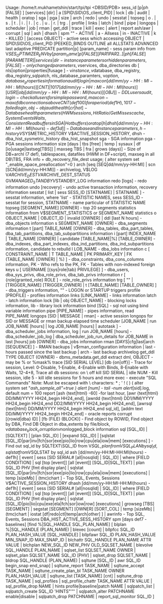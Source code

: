 Usage: /home/t.mukhametshin/start/tpi/tpi <DBSID/PDB> sess_id [p|ph [FALSE] <param>] [services] [dir] | a [SPID\SID\OS_client_PID] | lock | db | audit | health | oratop | sga | pga | size | arch | redo | undo | sesstat | topseg | o . | s . | t . | i . | l . | c . | u . | r. | trg . | profile | links | latch | bind | pipe | longops | scheduler | job | rman | get_ddl | trace | kill | exec | alert | report ash/awr | corrupt | sql | ash | dhash | spm
"" - ACTIVE | a - Allsess | in - INACTIVE | k - KILLED | [access OBJECT] - active sess which accessing OBJECT | SPID\SID\OS_client_PID [PEEKED_BINDS OUTLINE all ALLSTATS ADVANCED last adaptive PREDICATE partition|p] [param_name] - sess param info from V$SES_OPTIMIZER_ENV by [param_name]
p [FALSE] [PAR1 PAR2 ..] | ph [FALSE] [PARAMETER] | services | dir - instance parameters or hidden parameters, [FALSE] - only changed parameters, v$services, dba_directories
db [ nls|option|properties|fusage ] - v$instance, v$database, dba_registry, dba_registry_sqlpatch, nls_database_paramters, v$option, database_properties information
audit [login | maxcon [dd/mm/yy-HH:MI-HH:MI(hours)] [CNT] | 1017 [dd/mm/yy-HH:MI-HH:MI(hours)] [USR] | obj [dd/mm/yy-HH:MI-HH:MI(hours)] [OBJ] ] - DDL users audit, login - check all users for simple password, maxcon - max of db connections above CNT (def 100) for a period (def 1H), 1017 - failed login, obj - obj audit
health [cr | hot] - Database health parameters (HWM sessions, Hit Ratio / Get Misses cache, System Events Waits, Consistent Read buffers in SGA | Hot buffers)
oratop [ h | dhsh [dd/mm/yy-HH:MI-HH:MI(hours) - def3d] ] - Database and Instance parameters, h - history V$SYSMETRIC_HISTORY V$ACTIVE_SESSION_HISTORY, dhsh - dba_hist_sysmetric_history dba_hist_snapshot
sga - SGA information
pga - PGA sessions information
size [days | tbs [free] | temp | sysaux | df [io|usage|lastseg[TBS]] | maxseg TBS | fra | grows (days)] - Size of DB+archl (7 def), tablespaces, datafiles (HWM in DF+script), maxseg in all DB\TBS, FRA info + db_recovery_file_dest usage; ( alter system set "_enable_space_preallocation"=0 )
arch [seq [SEQ|dd/mm/yy-HH:MI] | scn [SCN|dd/mm/yy-HH:MI]] - archivelog, V$LOG V$ARCHIVE_DEST V$ARCHIVE_DEST_STATUS GV$MANAGED_STANDBY V$STANDBY_LOG information
redo [logs] - redo information
undo [recovery] - undo active transaction information, recovery information
sesstat [ list | sess SESS_ID [STATNAME] | STATNAME ] - sesstat information, where 'list' - STATISTIC NAMES, sess SESS_ID - sesstat for session, STATNAME - name particular of STATISTIC NAME
topseg [SEGMENT_NAME] [OWNER] - top 20 segments statistics information from V$SEGMENT_STATISTICS or SEGMENT_NAME statistics
o OBJECT_NAME | OBJECT_ID | invalid [OWNER] | ddl [last N hours] - dba_objects information
s SEGMENT_NAME [OWNER] - dba_segments information
t [part] TABLE_NAME [OWNER] - dba_tables, dba_part_tables, dba_tab_partitions, dba_tab_subpartitions information
i [part] INDEX_NAME | TABLE_NAME [OWNER] | candidate [TABLE_NAME|%] [TABLE_OWNER] - dba_indexes, dba_part_indexes, dba_ind_partitions, dba_ind_subpartitions information, candidate to rebulld
l LOB_NAME - dba_lobs information
c [ CONSTRAINT_NAME | T TABLE_NAME | PK PRIMARY_KEY | FK (TABLE_NAME [OWNER] | %) ] - dba_constraints, dba_cons_columns information, PK - Who refs to the PK, FK - Tables with non-indexed foreign keys
u [ USERNAME [{sys|role|tab} PRIVILEGE] ] - dba_users, dba_sys_privs, dba_role_privs, dba_tab_privs information
r [ {role|granted_role} ROLE ] - role_role_privs information
trg [ "" | [TRIGGER_NAME] [TRIGGER_OWNER] | t [TABLE_NAME] [TABLE_OWNER] ] - dba_triggers information, "" - LOGON or STARTUP triggers
profile [PROFILE] - profiles information
links [LINK_NAME] - links information
latch - latch information
lock [lib | obj OBJECT_NAME] - blocking locks information, lib - library lock information
bind [SQL] - sql not using bind variable information
pipe [PIPE_NAME] - pipes information, read PIPE_NAME
longops [SID | MESSAGE | rman] - active session longops for SID or MESSAGE or rman backup elapsed time
scheduler [JOB_NAME | run JOB_NAME [hours] | log JOB_NAME [hours] | autotask ] - dba_scheduler_jobs information, log | run JOB_NAME [hours] - dba_scheduler_job_log | dba_scheduler_job_run_details for JOB_NAME in last [hours]
job [OWNER] - dba_jobs information
rman [DAYS|cfg|last|arch [SEQUENCE] ] - RMAN backups | v$rman_configuration information | last - hours passed since the last backup | arch - last backup archivelog
get_ddl TYPE OBJECT (OWNER) - dbms_metadata.get_ddl extract dml, OBJECT - may be % or %mask%
trace [SID SERIAL LEVEL] [db {on|off}] - Trace for session, Level: 0-Disable, 1-Enable, 4-Enable with Binds, 8-Enable with Waits, 12-4+8, Trace all db sessions: on \ off
kill SID SERIAL | idle NUM - Kill session, idle 5 - kill idle sessions for 5 hours and more
exec - execute "SQL Commands" Note: Must be escaped with \ characters: * ; ' ! ( ) ( alter system set "_ash_sample_all"=true )
alert [num] - tail -num alert_[sid].log, default num = 100
report [ash {text|html} -60] -for last hour, [awr {text|html} DD/MM/YYYY HH24_begin HH24_end], [awrdd {text|html} DD1/MM/YYYY HH24_begin HH24_end DD2/MM/YYYY HH24_begin HH24_end], [awrsql {text|html} DD/MM/YYYY HH24_begin HH24_end sql_id], [addm text DD/MM/YYYY HH24_begin HH24_end] - oracle reports
corrupt [{rowid|dba} ID] | [fb (FILE) (BLOCK)] - Find object by ROWID, Find object by DBA, Find DB Object in dba_extents by file/block, v$database_block_corruption v$nonlogged_block information
sql [SQL_ID] | [SQLTEXT] | [plan SQL_ID] | [expand SQL_ID] | [sqlstat [SQL_ID|par|inv|fch|sor|exe|pio|lio|row|cpu|ela|iow|mem] [executions] ] - Find out sql_id by SQLTEXT\SQL_ID from V$SQL, plan from VSQL_PLAN by sql_id, sqlstat from V$SQLSTAT by sql_id
ash [dd/mm/yy-HH:MI-HH:MI(hours) - def1h] [ event | sess [SID SERIAL# [all|nosqlid] | SQL_ID] | where [FIELD CONDITION] | sql [top [event]] [all [event]] [SQL_ID|SQL_TEXT] | plan SQL_ID PHV [fmt display plan] | sqlstat [SQL_ID|par|inv|fch|sor|exe|pio|lio|row|cpu|ela|iow|mem] [executions] | temp [sizeMb] | (tmc)chart ] - Top SQL, Events, Sessions V$ACTIVE_SESSION_HISTORY
dhash [dd/mm/yy-HH:MI-HH:MI(hours) - def1h] [ event | sess [SID SERIAL# [all|nosqlid] | SQL_ID] | where [FIELD CONDITION] | sql [top [event]] [all [event]] [SQL_ID|SQL_TEXT] | plan SQL_ID PHV [fmt display plan] | sqlstat [SQL_ID|pio|lio|cpu|exe|ela|fch|sor|iow|row] [executions] | growseg [TBS] [SEGMENT] | segstat [SEGMENT] [OWNER] [SORT_COL] | temp [sizeMb] | (tmc)chart | iostat [df|redo|ctl|temp|arch|other] ] | awrinfo - Top SQL, Events, Sessions DBA_HIST_ACTIVE_SESS_HISTORY
spm [days def7 - baselines] [find %|SQL_HANDLE SQL_PLAN_NAME] [ blplan %|SQL_HANDLE (PLAN_NAME) | blexec [count] | bllpfcc SQL_ID PLAN_HASH_VALUE [SQL_HANDLE] | bllpfawr SQL_ID PLAN_HASH_VALUE MIN_SNAP_ID MAX_SNAP_ID | blchattr SQL_HANDLE PLAN_NAME ATTR VALUE | blchplan NEW_SQL_ID NEW_PHV OLD_SQLSET_NAME | blevolve SQL_HANDLE PLAN_NAME | sqlset_list SQLSET_NAME OWNER | sqlset_plan SQLSET_NAME SQL_ID [PHV] | sqlset_drop SQLSET_NAME | bldrop SQL_HANDLE (PLAN_NAME) | sqltune [SQL_ID | awr SQL_ID begin_snap end_snap] | sqltune_report TASK_NAME | sqltune_accept TASK_NAME | sqltune_create_plan_bl TASK_NAME OWNER PLAN_HASH_VALUE | sqltune_list [TASK_NAME] [cnt] | sqltune_drop TASK_NAME | sql_profiles | sql_profile_chattr TASK_NAME ATTR VALUE | sql_profile_drop NAME | hints profile|baseline|patch NAME | sqlpatch_list | sqlpatch_create SQL_ID 'HINTS"\'"' | sqlpatch_alter PATCHNAME enable|disable | sqlpatch_drop PATCHNAME | report_sql_monitor SQL_ID ]

